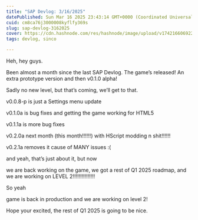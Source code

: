 ```yaml
---
title: "SAP Devlog: 3/16/2025"
datePublished: Sun Mar 16 2025 23:43:14 GMT+0000 (Coordinated Universal Time)
cuid: cm8ca76j3000008kyflfy369s
slug: sap-devlog-3162025
cover: https://cdn.hashnode.com/res/hashnode/image/upload/v1742166069221/19c5e166-1923-4c7a-8a5f-1726bb364bf8.png
tags: devlog, sinco

---
```


Heh, hey guys.

Been almost a month since the last SAP Devlog. The game’s released! An extra prototype version and then v0.1.0 alpha!

Sadly no new level, but that’s coming, we’ll get to that.

v0.0.8-p is just a Settings menu update

v0.1.0a is bug fixes and getting the game working for HTML5

v0.1.1a is more bug fixes

v0.2.0a next month (this month!!!!!!) with HScript modding n shit!!!!!!

v0.2.1a removes it cause of MANY issues :(

and yeah, that’s just about it, but now

we are back working on the game, we got a rest of Q1 2025 roadmap, and we are working on LEVEL 2!!!!!!!!!!!!!!!

So yeah

game is back in production and we are working on level 2!

Hope your excited, the rest of Q1 2025 is going to be nice.